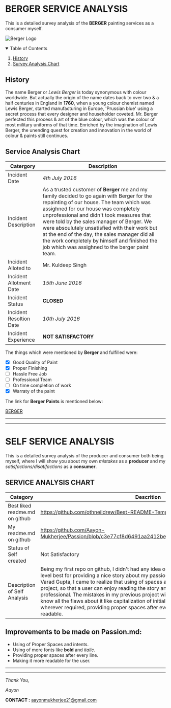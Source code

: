 # BERGER SERVICE ANALYSIS

This is a detailed survey analysis of the **BERGER** painting services as a consumer myself.

![Berger Logo](https://seekvectorlogo.net/wp-content/uploads/2018/12/berger-paints-vector-logo.png)

<details open="open">
  <summary>Table of Contents</summary>
  <ol>
    <li>
    <a href="#History">History</a>
    </li>
    <li>
    <a href="#Survey Analysis Chart">Survey Analysis Chart</a>
  </ol>  
</details>

## History
The name Berger or *Lewis Berger* is today synonymous with colour worldwide. But actually the origin of the name dates back to over two & a half centuries in England in **1760**, when a young colour chemist named Lewis Berger, started manufacturing in Europe, 'Prussian blue' using a secret process that every designer and householder coveted. Mr. Berger perfected this process & art of the blue colour, which was the colour of most military uniforms of that time. Enriched by the imagination of Lewis Berger, the unending quest for creation and innovation in the world of colour & paints still continues.

## Service Analysis Chart


<!-- Tables -->
|Catergory |Description |
|----------|-------------|
|Incident Date |*4th July 2016*|
|Incident Description |As a trusted customer of **Berger** me and my family decided to go again with Berger for the repainting of our house. The team which was assighned for our house was completely unprofessional and didn't took measures that were told by the sales manager of Berger. We were absoulutely unsatisfied with their work but at the end of the day, the sales manager did all the work completely by himself and finished the job which was assighned to the berger paint team.|
|Incident Alloted to |Mr. Kuldeep Singh|
|Incident Allotment Date |*15th June 2016*| 
|Incident Status |**CLOSED**|
|Incident Resoltion Date |*10th July 2016*|
|Incident Experience| **NOT SATISFACTORY**|



The things which were mentioned by **Berger** and fulfilled were:

* [x] Good Quality of Paint
* [x] Proper Finishing
* [ ] Hassle Free Job
* [ ] Professional Team
* [ ] On time completion of work
* [x] Warraty of the paint

The link for **Berger Paints** is mentioned below:

[BERGER](https://www.bergerpaints.com/)

---
---

# SELF SERVICE ANALYSIS


This is a detailed survey analysis of the producer and consumer both being myself, where I will show you about my own *mistakes* as a **producer** and my *satisfactions/disatifactions* as a **consumer**.

## SERVICE ANALYSIS CHART
|Category |Descrition|
|---|---|
|Best liked readme.md on github |https://github.com/othneildrew/Best-README-Template#readme|
|My readme.md on github |https://github.com/Aayon-Mukherjee/Passion/blob/c3e77cf8d6491aa2412bea7388a58cd152aec097/Passion.md
|Status of Self created |Not Satisfactory|
|Description of Self Analysis | Being my first repo on github, I didn't had any idea or experience in the field. I tried my level best for providing a nice story about my passion but after the guidance of my sir Mr. Varad Gupta, I came to realize that using of spaces and indentation plays a vital role in a project, so that a user can enjoy reading the story and also it makes it look more professional. The mistakes in my previous project will not be repeated again as I came to know all the flaws about it like capitalization of initial letters, using **bold** and *italic* fonts wherever required, providing proper spaces after every line and making the text more readable.

## **Improvements to be made on Passion.md:**

* Using of Proper Spaces and intents.
* Using of more fonts like **bold** and *italic*.
* Providing proper spaces after every line.
* Making it more readable for the user.
  
---
---
*Thank You,*

*Aayon*

**CONTACT :**  aayonmukherjee21@gmail.com
